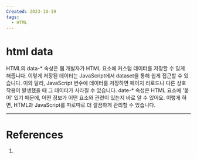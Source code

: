 ```yaml
---
Created: 2023-10-19
tags:
  - HTML
---
```

# html data
HTML의 data-* 속성은 웹 개발자가 HTML 요소에 커스텀 데이터를 저장할 수 있게 해줍니다. 이렇게 저장된 데이터는 JavaScript에서 dataset을 통해 쉽게 접근할 수 있습니다. 이와 달리, JavaScript 변수에 데이터를 저장하면 페이지 리로드나 다른 상호작용이 발생했을 때 그 데이터가 사라질 수 있습니다. date-* 속성은 HTML 요소에 '붙어' 있기 때문에, 어떤 정보가 어떤 요소와 관련이 있는지 바로 알 수 있어요. 이렇게 하면, HTML과 JavaScript를 따로따로 더 깔끔하게 관리할 수 있습니다.

---
# References
1. 